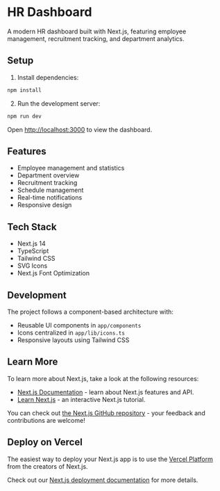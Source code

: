 # HR Dashboard

A modern HR dashboard built with Next.js, featuring employee management, recruitment tracking, and department analytics.

## Setup

1. Install dependencies:

```bash
npm install
```

2. Run the development server:

```bash
npm run dev
```

Open [http://localhost:3000](http://localhost:3000) to view the dashboard.

## Features

- Employee management and statistics
- Department overview
- Recruitment tracking
- Schedule management
- Real-time notifications
- Responsive design

## Tech Stack

- Next.js 14
- TypeScript
- Tailwind CSS
- SVG Icons
- Next.js Font Optimization

## Development

The project follows a component-based architecture with:

- Reusable UI components in `app/components`
- Icons centralized in `app/lib/icons.ts`
- Responsive layouts using Tailwind CSS

## Learn More

To learn more about Next.js, take a look at the following resources:

- [Next.js Documentation](https://nextjs.org/docs) - learn about Next.js features and API.
- [Learn Next.js](https://nextjs.org/learn) - an interactive Next.js tutorial.

You can check out [the Next.js GitHub repository](https://github.com/vercel/next.js) - your feedback and contributions are welcome!

## Deploy on Vercel

The easiest way to deploy your Next.js app is to use the [Vercel Platform](https://vercel.com/new?utm_medium=default-template&filter=next.js&utm_source=create-next-app&utm_campaign=create-next-app-readme) from the creators of Next.js.

Check out our [Next.js deployment documentation](https://nextjs.org/docs/app/building-your-application/deploying) for more details.
